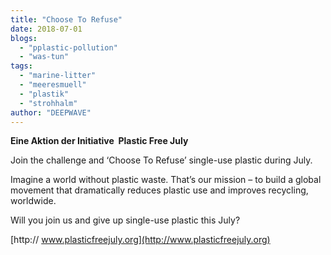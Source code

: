 ```yaml
---
title: "Choose To Refuse"
date: 2018-07-01
blogs: 
  - "pplastic-pollution"
  - "was-tun"
tags: 
  - "marine-litter"
  - "meeresmuell"
  - "plastik"
  - "strohhalm"
author: "DEEPWAVE"
---
```


**Eine Aktion der Initiative  Plastic Free July**

Join the challenge and ‘Choose To Refuse’ single-use plastic during July.

Imagine a world without plastic waste. That’s our mission – to build a global movement that dramatically reduces plastic use and improves recycling, worldwide.

​Will you join us and give up single-use plastic this July?

[http:// www.plasticfreejuly.org](http://www.plasticfreejuly.org)
